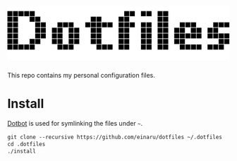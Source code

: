# ![Dotfiles](dotfiles.svg)

This repo contains my personal configuration files.

# Install

[Dotbot](https://github.com/anishathalye/dotbot) is used for symlinking the files under `~`.

	git clone --recursive https://github.com/einaru/dotfiles ~/.dotfiles
	cd .dotfiles
	./install

